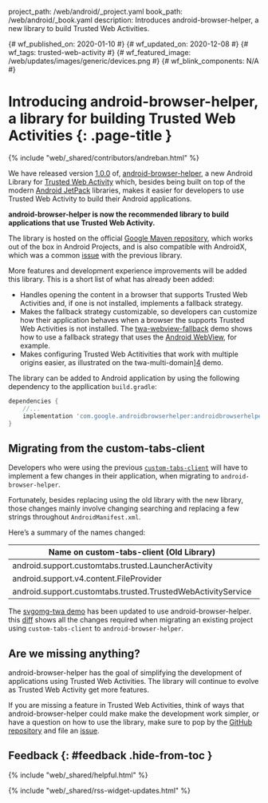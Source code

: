 project_path: /web/android/_project.yaml
book_path: /web/android/_book.yaml
description: Introduces android-browser-helper, a new library to build Trusted Web Activities.

{# wf_published_on: 2020-01-10 #}
{# wf_updated_on: 2020-12-08 #}
{# wf_tags: trusted-web-activity #}
{# wf_featured_image: /web/updates/images/generic/devices.png #}
{# wf_blink_components: N/A #}

# Introducing android-browser-helper, a library for building Trusted Web Activities {: .page-title }

{% include "web/_shared/contributors/andreban.html" %}

We have released version [1.0.0][9] of, [android-browser-helper][1], a new Android Library for
[Trusted Web Activity][8] which, besides being built on top of the modern
[Android JetPack][2] libraries, makes it easier for developers to use Trusted Web Activity to build
their Android applications.

**android-browser-helper is now the recommended library to build applications that use Trusted Web
Activity.**

The library is hosted on the official [Google Maven repository][11], which works out of the box in
Android Projects, and is also compatible with AndroidX, which was a common [issue][12] with the
previous library.

More features and development experience improvements will be added this library. This is a short
list of what has already been added:

 - Handles opening the content in a browser that supports Trusted Web Activities and, if one is not
installed, implements a fallback strategy.
 - Makes the fallback strategy customizable, so developers can customize how their application
 behaves when a browser the supports Trusted Web Activities is not installed. The
 [twa-webview-fallback][3] demo shows how to use a fallback strategy that uses the
 [Android WebView][6], for example.
 - Makes configuring Trusted Web Actitivities that work with multiple origins easier, as
 illustrated on the twa-multi-domain][4] demo.

The library can be added to Android application by using the following dependency to the
appllication `build.gradle`:

```gradle
dependencies {
    //...
    implementation 'com.google.androidbrowserhelper:androidbrowserhelper:2.1.0'
}
```

## Migrating from the custom-tabs-client
Developers who were using the previous [`custom-tabs-client`][5] will have to implement a few
changes in their application, when migrating to `android-browser-helper`.

Fortunately, besides replacing using the old library with the new library, those changes mainly
involve changing searching and replacing a few strings throughout `AndroidManifest.xml`.

Here’s a summary of the names changed:

| Name on custom-tabs-client (Old Library)                     | Name on android-browser-helper (New Library)              |
|--------------------------------------------------------------|-----------------------------------------------------------|
| android.support.customtabs.trusted.LauncherActivity          | com.google.androidbrowserhelper.trusted.LauncherActivity  |
| android.support.v4.content.FileProvider                      | androidx.core.content.FileProvider                        |
| android.support.customtabs.trusted.TrustedWebActivityService | com.google.androidbrowserhelper.trusted.DelegationService |

The [svgomg-twa demo][10] has been updated to use android-browser-helper. this [diff][7] shows all
the changes required when migrating an existing project using `custom-tabs-client` to
`android-browser-helper`.

## Are we missing anything?

android-browser-helper has the goal of simplifying the development of applications using Trusted
Web Activities. The library will continue to evolve as Trusted Web Activity get more features.

If you are missing a feature in Trusted Web Activities, think of ways that
android-browser-helper could make make the development work simpler, or have a question on how to
use the library, make sure to pop by the [GitHub repository][1] and file an [issue][13].

## Feedback {: #feedback .hide-from-toc }

{% include "web/_shared/helpful.html" %}

{% include "web/_shared/rss-widget-updates.html" %}

[1]: https://github.com/GoogleChrome/android-browser-helper
[2]: https://developer.android.com/jetpack/
[3]: https://github.com/GoogleChrome/android-browser-helper/tree/main/demos/twa-webview-fallback
[4]: https://github.com/GoogleChrome/android-browser-helper/tree/main/demos/twa-multi-domain
[5]: https://jitpack.io/#GoogleChrome/custom-tabs-client
[6]: https://developer.android.com/guide/webapps/webview
[7]: https://github.com/GoogleChromeLabs/svgomg-twa/pull/76/files
[8]: /web/android/trusted-web-activity/
[9]: https://github.com/GoogleChrome/android-browser-helper/releases/tag/1.0.0
[10]: https://github.com/GoogleChromeLabs/svgomg-twa
[11]: https://maven.google.com/
[12]: https://bugs.chromium.org/p/chromium/issues/detail?id=983378#c4
[13]: https://github.com/GoogleChrome/android-browser-helper/issues
